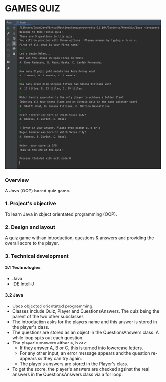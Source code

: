 # GAMES QUIZ

![games quiz screen](./images/games-quiz.png)

### Overview
A Java (OOP) based quiz game.

### 1. Project's objective
To learn Java in object orientated programming (OOP).

### 2. Design and layout
A quiz game with an introduction, questions & answers and providing the overall score to the player.

### 3. Technical development

#### 3.1 Technologies
- Java
- IDE IntelliJ

#### 3.2 Java
- Uses objected orientated programming.
- Classes include Quiz, Player and QuestionsAnswers.  The quiz being the parent of the two other subclasses.
- The introduction asks for the players name and this answer is stored in the player's class.
- The questions are stored as an object in the QuestionsAnswers class. A while loop spits out each question.
- The player's answers either a, b or c.
  - If they answer A, B or C, this is turned into lowercase letters.  
  - For any other input, an error message appears and the question re-appears so they can try again.
  - The player's answers are stored in the Player's class.
- To get the score, the player's answers are checked against the real answers in the QuestionsAnswers class via a for loop.